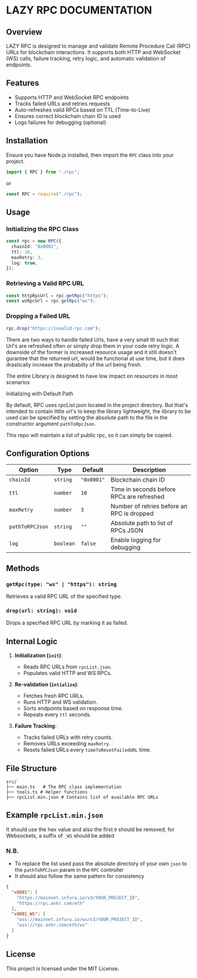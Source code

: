 # LAZY RPC DOCUMENTATION

## Overview

LAZY RPC is designed to manage and validate Remote Procedure Call (RPC) URLs for blockchain interactions. It supports both HTTP and WebSocket (WS) calls, failure tracking, retry logic, and automatic validation of endpoints.

## Features

- Supports HTTP and WebSocket RPC endpoints
- Tracks failed URLs and retries requests
- Auto-refreshes valid RPCs based on TTL (Time-to-Live)
- Ensures correct blockchain chain ID is used
- Logs failures for debugging (optional)

## Installation

Ensure you have Node.js installed, then import the `RPC` class into your project.

```typescript
import { RPC } from "./rpc";
```

or

```typescript
const RPC = require("./rpc");
```

## Usage

### Initializing the RPC Class

```typescript
const rpc = new RPC({
  chainId: "0x0001",
  ttl: 10,
  maxRetry: 3,
  log: true,
});
```

### Retrieving a Valid RPC URL

```typescript
const httpRpcUrl = rpc.getRpc("https");
const wsRpcUrl = rpc.getRpc("ws");
```

### Dropping a Failed URL

```typescript
rpc.drop("https://invalid-rpc.com");
```

There are two ways to handle failed Urls, have a very small ttl such that Url's are refreshed often or simply drop them in your code retry logic. A downside of the former is increased resource usage and it still doesn't gurantee that the returned url, would be functional at use time, but it does drastically increase the probabilty of the url being fresh.

The entire Library is designed to have low impact on resources in most scenarios

Initializing with Default Path

By default, RPC uses rpcList.json located in the project directory. But that's intended to contain little url's to keep the library lightweight, the library to be used can be specified by setting the absolute path to the file in the constructor argument `pathToRpcJson`.

This repo will maintain a list of public rpc, so it can simply be copied.

## Configuration Options

| Option          | Type      | Default    | Description                                |
| --------------- | --------- | ---------- | ------------------------------------------ |
| `chainId`       | `string`  | `"0x0001"` | Blockchain chain ID                        |
| `ttl`           | `number`  | `10`       | Time in seconds before RPCs are refreshed  |
| `maxRetry`      | `number`  | `3`        | Number of retries before an RPC is dropped |
| `pathToRPCJson` | `string`  | `""`       | Absolute path to list of RPCs JSON         |
| `log`           | `boolean` | `false`    | Enable logging for debugging               |

## Methods

### `getRpc(type: "ws" | "https"): string`

Retrieves a valid RPC URL of the specified type.

### `drop(url: string): void`

Drops a specified RPC URL by marking it as failed.

## Internal Logic

1. **Initialization (`init`)**:

   - Reads RPC URLs from `rpcList.json`.
   - Populates valid HTTP and WS RPCs.

2. **Re-validation (`intialize`)**:

   - Fetches fresh RPC URLs.
   - Runs HTTP and WS validation.
   - Sorts endpoints based on response time.
   - Repeats every `ttl` seconds.

3. **Failure Tracking**:
   - Tracks failed URLs with retry counts.
   - Removes URLs exceeding `maxRetry`.
   - Resets failed URLs every `timeToResetFailedURL` time.

## File Structure

```
src/
├── main.ts   # The RPC class implementation
├── tools.ts # Helper functions
├── rpcList.min.json # Contains list of available RPC URLs
```

## Example `rpcList.min.json`

It should use the hex value and also the first `0` should be removed, for Websockets, a suffix of `_WS` should be added

### N.B.

- To replace the list used pass the absolute directory of your own `json` to the `pathToRPCJson` param in the `RPC` controller
- It should also follow the same pattern for consistency

```json
{
  "x0001": [
    "https://mainnet.infura.io/v3/YOUR_PROJECT_ID",
    "https://rpc.ankr.com/eth"
  ],
  "x0001_WS": [
    "wss://mainnet.infura.io/ws/v3/YOUR_PROJECT_ID",
    "wss://rpc.ankr.com/eth/ws"
  ]
}
```

## License

This project is licensed under the MIT License.
